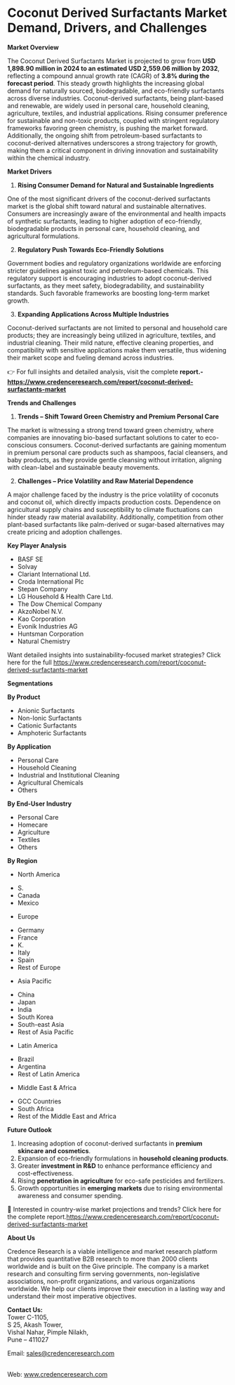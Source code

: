 # Coconut Derived Surfactants Market Demand, Drivers, and Challenges


<p><strong>Market Overview</strong></p>
<p>The Coconut Derived Surfactants Market is projected to grow from <strong>USD 1,898.90 million in 2024 to an estimated USD 2,559.06 million by 2032</strong>, reflecting a compound annual growth rate (CAGR) of <strong>3.8% during the forecast period</strong>. This steady growth highlights the increasing global demand for naturally sourced, biodegradable, and eco-friendly surfactants across diverse industries. Coconut-derived surfactants, being plant-based and renewable, are widely used in personal care, household cleaning, agriculture, textiles, and industrial applications. Rising consumer preference for sustainable and non-toxic products, coupled with stringent regulatory frameworks favoring green chemistry, is pushing the market forward. Additionally, the ongoing shift from petroleum-based surfactants to coconut-derived alternatives underscores a strong trajectory for growth, making them a critical component in driving innovation and sustainability within the chemical industry.</p>
<p><strong>Market Drivers</strong></p>
<ol>
<li><strong> Rising Consumer Demand for Natural and Sustainable Ingredients</strong></li>
</ol>
<p>One of the most significant drivers of the coconut-derived surfactants market is the global shift toward natural and sustainable alternatives. Consumers are increasingly aware of the environmental and health impacts of synthetic surfactants, leading to higher adoption of eco-friendly, biodegradable products in personal care, household cleaning, and agricultural formulations.</p>
<ol start="2">
<li><strong> Regulatory Push Towards Eco-Friendly Solutions</strong></li>
</ol>
<p>Government bodies and regulatory organizations worldwide are enforcing stricter guidelines against toxic and petroleum-based chemicals. This regulatory support is encouraging industries to adopt coconut-derived surfactants, as they meet safety, biodegradability, and sustainability standards. Such favorable frameworks are boosting long-term market growth.</p>
<ol start="3">
<li><strong> Expanding Applications Across Multiple Industries</strong></li>
</ol>
<p>Coconut-derived surfactants are not limited to personal and household care products; they are increasingly being utilized in agriculture, textiles, and industrial cleaning. Their mild nature, effective cleaning properties, and compatibility with sensitive applications make them versatile, thus widening their market scope and fueling demand across industries.</p>
<p>👉 For full insights and detailed analysis, visit the complete <strong>report.-<a href="https://www.credenceresearch.com/report/coconut-derived-surfactants-market?utm_source=chatgpt.com">https://www.credenceresearch.com/report/coconut-derived-surfactants-market</a></strong></p>
<p><strong>Trends and Challenges</strong></p>
<ol>
<li><strong> Trends &ndash; Shift Toward Green Chemistry and Premium Personal Care</strong></li>
</ol>
<p>The market is witnessing a strong trend toward green chemistry, where companies are innovating bio-based surfactant solutions to cater to eco-conscious consumers. Coconut-derived surfactants are gaining momentum in premium personal care products such as shampoos, facial cleansers, and baby products, as they provide gentle cleansing without irritation, aligning with clean-label and sustainable beauty movements.</p>
<ol start="2">
<li><strong> Challenges &ndash; Price Volatility and Raw Material Dependence</strong></li>
</ol>
<p>A major challenge faced by the industry is the price volatility of coconuts and coconut oil, which directly impacts production costs. Dependence on agricultural supply chains and susceptibility to climate fluctuations can hinder steady raw material availability. Additionally, competition from other plant-based surfactants like palm-derived or sugar-based alternatives may create pricing and adoption challenges.</p>
<p><strong>Key Player Analysis</strong></p>
<ul>
<li>BASF SE</li>
<li>Solvay</li>
<li>Clariant International Ltd.</li>
<li>Croda International Plc</li>
<li>Stepan Company</li>
<li>LG Household &amp; Health Care Ltd.</li>
<li>The Dow Chemical Company</li>
<li>AkzoNobel N.V.</li>
<li>Kao Corporation</li>
<li>Evonik Industries AG</li>
<li>Huntsman Corporation</li>
<li>Natural Chemistry</li>
</ul>
<p>Want detailed insights into sustainability-focused market strategies? Click here for the full <a href="https://www.credenceresearch.com/report/coconut-derived-surfactants-market?utm_source=chatgpt.com">https://www.credenceresearch.com/report/coconut-derived-surfactants-market</a></p>
<p><strong>Segmentations</strong></p>
<p><strong>By Product</strong></p>
<ul>
<li>Anionic Surfactants</li>
<li>Non-Ionic Surfactants</li>
<li>Cationic Surfactants</li>
<li>Amphoteric Surfactants</li>
</ul>
<p><strong>By Application</strong></p>
<ul>
<li>Personal Care</li>
<li>Household Cleaning</li>
<li>Industrial and Institutional Cleaning</li>
<li>Agricultural Chemicals</li>
<li>Others</li>
</ul>
<p><strong>By End-User Industry</strong></p>
<ul>
<li>Personal Care</li>
<li>Homecare</li>
<li>Agriculture</li>
<li>Textiles</li>
<li>Others</li>
</ul>
<p><strong>By Region</strong></p>
<ul>
<li>North America</li>
</ul>
<ul>
<li>S.</li>
<li>Canada</li>
<li>Mexico</li>
</ul>
<ul>
<li>Europe</li>
</ul>
<ul>
<li>Germany</li>
<li>France</li>
<li>K.</li>
<li>Italy</li>
<li>Spain</li>
<li>Rest of Europe</li>
</ul>
<ul>
<li>Asia Pacific</li>
</ul>
<ul>
<li>China</li>
<li>Japan</li>
<li>India</li>
<li>South Korea</li>
<li>South-east Asia</li>
<li>Rest of Asia Pacific</li>
</ul>
<ul>
<li>Latin America</li>
</ul>
<ul>
<li>Brazil</li>
<li>Argentina</li>
<li>Rest of Latin America</li>
</ul>
<ul>
<li>Middle East &amp; Africa</li>
</ul>
<ul>
<li>GCC Countries</li>
<li>South Africa</li>
<li>Rest of the Middle East and Africa</li>
</ul>
<p><strong>Future Outlook</strong></p>
<ol>
<li>Increasing adoption of coconut-derived surfactants in <strong>premium skincare and cosmetics</strong>.</li>
<li>Expansion of eco-friendly formulations in <strong>household cleaning products</strong>.</li>
<li>Greater <strong>investment in R&amp;D</strong> to enhance performance efficiency and cost-effectiveness.</li>
<li>Rising <strong>penetration in agriculture</strong> for eco-safe pesticides and fertilizers.</li>
<li>Growth opportunities in <strong>emerging markets</strong> due to rising environmental awareness and consumer spending.</li>
</ol>
<p>📌 Interested in country-wise market projections and trends? Click here for the complete report.<a href="https://www.credenceresearch.com/report/coconut-derived-surfactants-market?utm_source=chatgpt.com">https://www.credenceresearch.com/report/coconut-derived-surfactants-market</a></p>
<p><strong>About Us</strong></p>
<p>Credence Research is a viable intelligence and market research platform that provides quantitative B2B research to more than 2000 clients worldwide and is built on the Give principle. The company is a market research and consulting firm serving governments, non-legislative associations, non-profit organizations, and various organizations worldwide. We help our clients improve their execution in a lasting way and understand their most imperative objectives.</p>
<p><strong>Contact Us:</strong><br /> Tower C-1105,<br /> S 25, Akash Tower,<br /> Vishal Nahar, Pimple Nilakh,<br /> Pune &ndash; 411027</p>
<p>Email: <a href="mailto:sales@credenceresearch.com">sales@credenceresearch.com</a></p>
<p><br /> Web: <a href="http://www.credenceresearch.com?utm_source=chatgpt.com">www.credenceresearch.com</a></p>
